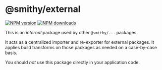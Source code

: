 # @smithy/external

[![NPM version](https://img.shields.io/npm/v/@smithy/external/latest.svg)](https://www.npmjs.com/package/@smithy/external)
[![NPM downloads](https://img.shields.io/npm/dm/@smithy/external.svg)](https://www.npmjs.com/package/@smithy/external)

This is an _internal_ package used by other `@smithy/...` packages.

It acts as a centralized importer and re-exporter for external packages.
It applies build transforms on those packages as needed on a case-by-case basis.

You should _not_ use this package directly in your application code.
